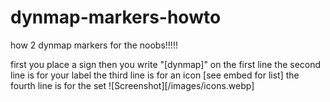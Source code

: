 # dynmap-markers-howto

how 2 dynmap markers for the noobs!!!!!  

first you place a sign
then you write "[dynmap]" on the first line
the second line is for your label
the third line is for an icon [see embed for list]
the fourth line is for the set
![Screenshot][/images/icons.webp]